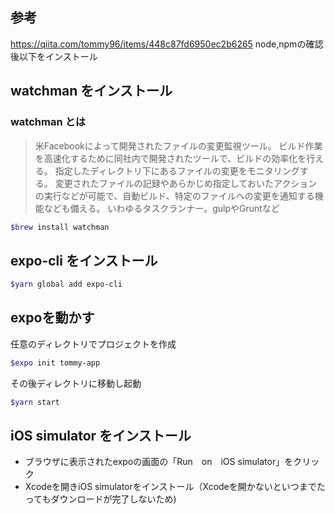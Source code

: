 ## 参考
https://qiita.com/tommy96/items/448c87fd6950ec2b6265
node,npmの確認後以下をインストール

## watchman をインストール
### watchman とは
> 米Facebookによって開発されたファイルの変更監視ツール。
> ビルド作業を高速化するために同社内で開発されたツールで、ビルドの効率化を行える。
> 指定したディレクトリ下にあるファイルの変更をモニタリングする。
> 変更されたファイルの記録やあらかじめ指定しておいたアクションの実行などが可能で、自動ビルド、特定のファイルへの変更を通知する機能なども備える。
いわゆるタスクランナー。gulpやGruntなど
```sh
$brew install watchman
```

## expo-cli をインストール
```sh
$yarn global add expo-cli
```

## expoを動かす
任意のディレクトリでプロジェクトを作成
```sh
$expo init tommy-app
```
その後ディレクトリに移動し起動
```sh
$yarn start
```

## iOS simulator をインストール
- ブラウザに表示されたexpoの画面の「Run　on　iOS simulator」をクリック
- Xcodeを開きiOS simulatorをインストール（Xcodeを開かないといつまでたってもダウンロードが完了しないため)
